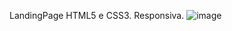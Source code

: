 LandingPage HTML5 e CSS3. Responsiva.
![image](https://github.com/user-attachments/assets/8f46bf28-f36d-47ff-b80b-cbfb06d7b1ad)
